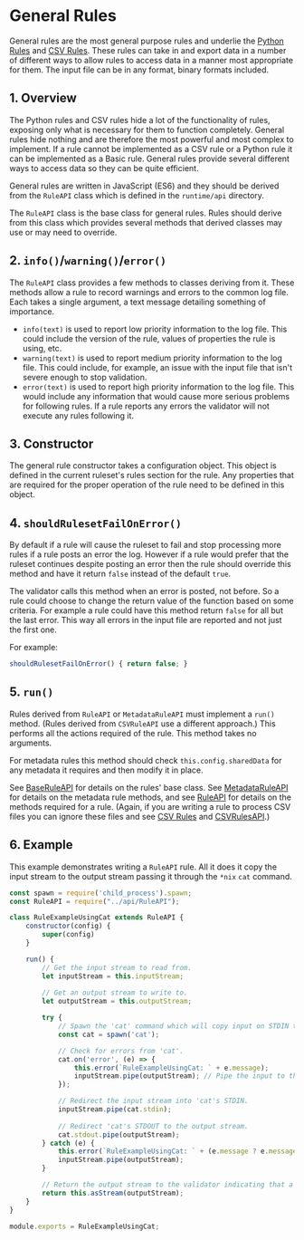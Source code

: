 # General Rules

General rules are the most general purpose rules and underlie the [Python Rules](pythonRules.md) and [CSV Rules](csvRules.md).
These rules can take in and export data in a number of different ways to allow rules to access data in a manner most
appropriate for them. The input file can be in any format, binary formats included.

## 1. Overview

The Python rules and CSV rules hide a lot of the functionality of rules, exposing only what is necessary for them to
function completely. General rules hide nothing and are therefore the most powerful and most complex to implement. If
a rule cannot be implemented as a CSV rule or a Python rule it can be implemented as a Basic rule. General rules provide
several different ways to access data so they can be quite efficient.

General rules are written in JavaScript (ES6) and they should be derived from the `RuleAPI` class which is defined in
the `runtime/api` directory.

The `RuleAPI` class is the base class for general rules. Rules should derive from this class which provides several
methods that derived classes may use or may need to override.

## 2. `info()`/`warning()`/`error()`

The `RuleAPI` class provides a few methods to classes deriving from it. These methods allow a rule to record warnings
and errors to the common log file. Each takes a single argument, a text message detailing something of importance. 

- `info(text)` is used to report low priority information to the log file. This could include the version of the rule,
values of properties the rule is using, etc.
- `warning(text)` is used to report medium priority information to the log file. This could include, for example, an
issue with the input file that isn't severe enough to stop validation.
- `error(text)` is used to report high priority information to the log file. This would include any information that
would cause more serious problems for following rules. If a rule reports any errors the validator will not execute
any rules following it.

## 3. Constructor

The general rule constructor takes a configuration object. This object is defined in the current ruleset's rules section
for the rule. Any properties that are required for the proper operation of the rule need to be defined
in this object.

## 4. `shouldRulesetFailOnError()`

By default if a rule will cause the ruleset to fail and stop processing more rules if a rule posts an error the log.
However if a rule would prefer that the ruleset continues despite posting an error then the rule should override this
method and have it return `false` instead of the default `true`.

The validator calls this method when an error is posted, not before. So a rule could choose to change the return
value of the function based on some criteria. For example a rule could have this method return `false` for all but
the last error. This way all errors in the input file are reported and not just the first one.

For example:
```javascript
shouldRulesetFailOnError() { return false; }
```

## 5. `run()`

Rules derived from `RuleAPI` or `MetadataRuleAPI` must implement a `run()` method. (Rules derived from
`CSVRuleAPI` use a different approach.) This performs all the actions required of the rule. This method
takes no arguments.

For metadata rules this method should check `this.config.sharedData` for any metadata it requires and
then modify it in place.

See [BaseRuleAPI](generatedDocs/BaseRuleAPI.html) for details on the rules' base class. See
[MetadataRuleAPI](generatedDocs/MetadataRuleAPI.html) for details on the metadata rule methods, and
 see [RuleAPI](generatedDocs/RuleAPI.html) for details on the methods required for a rule. (Again, if
 you are writing a rule to process CSV files you can ignore these files and see [CSV Rules](csvRules.md)
 and [CSVRulesAPI](generatedDocs/CSVRuleAPI.html).)

## 6. Example

This example demonstrates writing a `RuleAPI` rule. All it does it copy the input stream to the output
stream passing it through the `*nix` `cat` command. 
```javascript
const spawn = require('child_process').spawn;
const RuleAPI = require("../api/RuleAPI");

class RuleExampleUsingCat extends RuleAPI {
	constructor(config) {
		super(config)
	}

	run() {
		// Get the input stream to read from.
		let inputStream = this.inputStream;
		
		// Get an output stream to write to.
		let outputStream = this.outputStream;

		try {
			// Spawn the 'cat' command which will copy input on STDIN to STDOUT.
			const cat = spawn('cat');

			// Check for errors from 'cat'.
			cat.on('error', (e) => {
				this.error(`RuleExampleUsingCat: ` + e.message);
				inputStream.pipe(outputStream);	// Pipe the input to the output without running through 'cat'.
			});

			// Redirect the input stream into 'cat's STDIN. 
			inputStream.pipe(cat.stdin);
			
			// Redirect 'cat's STDOUT to the output stream.
			cat.stdout.pipe(outputStream);
		} catch (e) {
			this.error(`RuleExampleUsingCat: ` + (e.message ? e.message : e);
			inputStream.pipe(outputStream);
		}

		// Return the output stream to the validator indicating that a stream is being returned.
		return this.asStream(outputStream);
	}
}

module.exports = RuleExampleUsingCat;
```
